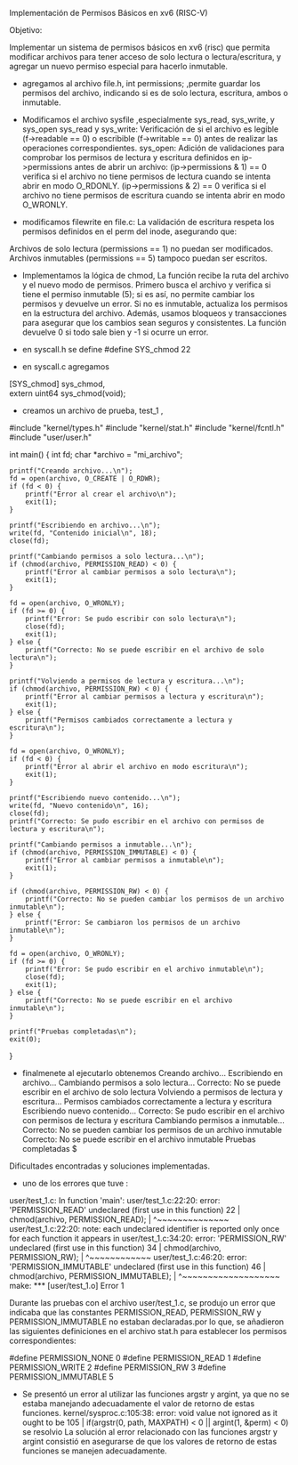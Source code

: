 Implementación de Permisos Básicos en xv6 (RISC-V)

Objetivo:

Implementar un sistema de permisos básicos en xv6 (risc) que permita modificar archivos para tener acceso de solo lectura o lectura/escritura, y agregar un nuevo permiso especial para hacerlo inmutable.

- agregamos al archivo file.h, int permissions;  ,permite guardar los permisos del archivo, indicando si es de solo lectura, escritura, ambos o inmutable.

- Modificamos el archivo sysfile ,especialmente sys_read, sys_write, y sys_open
sys_read y sys_write:
Verificación de si el archivo es legible (f->readable == 0) o escribible (f->writable == 0) antes de realizar las operaciones correspondientes.
sys_open:
Adición de validaciones para comprobar los permisos de lectura y escritura definidos en ip->permissions antes de abrir un archivo:
(ip->permissions & 1) == 0 verifica si el archivo no tiene permisos de lectura cuando se intenta abrir en modo O_RDONLY.
(ip->permissions & 2) == 0 verifica si el archivo no tiene permisos de escritura cuando se intenta abrir en modo O_WRONLY.

- modificamos filewrite en file.c: La validación de escritura respeta los permisos definidos en el perm del inode, asegurando que:

Archivos de solo lectura (permissions == 1) no puedan ser modificados.
Archivos inmutables (permissions == 5) tampoco puedan ser escritos.

- Implementamos la lógica de chmod,  La función recibe la ruta del archivo y el nuevo modo de permisos. Primero busca el archivo y verifica si tiene el permiso inmutable (5); si es así, no permite cambiar los permisos y devuelve un error. Si no es inmutable, actualiza los permisos en la estructura del archivo. Además, usamos bloqueos y transacciones para asegurar que los cambios sean seguros y consistentes. La función devuelve 0 si todo sale bien y -1 si ocurre un error.

- en syscall.h se define #define SYS_chmod  22

- en syscall.c agregamos 

[SYS_chmod]   sys_chmod,  
extern uint64 sys_chmod(void);

- creamos un archivo de prueba, test_1 , 

#include "kernel/types.h"
#include "kernel/stat.h"
#include "kernel/fcntl.h"
#include "user/user.h"

int main() {
    int fd;
    char *archivo = "mi_archivo";

    printf("Creando archivo...\n");
    fd = open(archivo, O_CREATE | O_RDWR);
    if (fd < 0) {
        printf("Error al crear el archivo\n");
        exit(1);
    }

    printf("Escribiendo en archivo...\n");
    write(fd, "Contenido inicial\n", 18);
    close(fd);

    printf("Cambiando permisos a solo lectura...\n");
    if (chmod(archivo, PERMISSION_READ) < 0) {
        printf("Error al cambiar permisos a solo lectura\n");
        exit(1);
    }

    fd = open(archivo, O_WRONLY);
    if (fd >= 0) {
        printf("Error: Se pudo escribir con solo lectura\n");
        close(fd);
        exit(1);
    } else {
        printf("Correcto: No se puede escribir en el archivo de solo lectura\n");
    }

    printf("Volviendo a permisos de lectura y escritura...\n");
    if (chmod(archivo, PERMISSION_RW) < 0) {
        printf("Error al cambiar permisos a lectura y escritura\n");
        exit(1);
    } else {
        printf("Permisos cambiados correctamente a lectura y escritura\n");
    }

    fd = open(archivo, O_WRONLY);
    if (fd < 0) {
        printf("Error al abrir el archivo en modo escritura\n");
        exit(1);
    }

    printf("Escribiendo nuevo contenido...\n");
    write(fd, "Nuevo contenido\n", 16);
    close(fd);
    printf("Correcto: Se pudo escribir en el archivo con permisos de lectura y escritura\n");

    printf("Cambiando permisos a inmutable...\n");
    if (chmod(archivo, PERMISSION_IMMUTABLE) < 0) {
        printf("Error al cambiar permisos a inmutable\n");
        exit(1);
    }

    if (chmod(archivo, PERMISSION_RW) < 0) {
        printf("Correcto: No se pueden cambiar los permisos de un archivo inmutable\n");
    } else {
        printf("Error: Se cambiaron los permisos de un archivo inmutable\n");
    }

    fd = open(archivo, O_WRONLY);
    if (fd >= 0) {
        printf("Error: Se pudo escribir en el archivo inmutable\n");
        close(fd);
        exit(1);
    } else {
        printf("Correcto: No se puede escribir en el archivo inmutable\n");
    }

    printf("Pruebas completadas\n");
    exit(0);
}


- finalmenete al ejecutarlo obtenemos 
Creando archivo...
Escribiendo en archivo...
Cambiando permisos a solo lectura...
Correcto: No se puede escribir en el archivo de solo lectura
Volviendo a permisos de lectura y escritura...
Permisos cambiados correctamente a lectura y escritura
Escribiendo nuevo contenido...
Correcto: Se pudo escribir en el archivo con permisos de lectura y escritura
Cambiando permisos a inmutable...
Correcto: No se pueden cambiar los permisos de un archivo inmutable
Correcto: No se puede escribir en el archivo inmutable
Pruebas completadas
$ 

Dificultades encontradas y soluciones implementadas.

- uno de los errores que tuve :
  
user/test_1.c: In function 'main':
user/test_1.c:22:20: error: 'PERMISSION_READ' undeclared (first use in this function)
   22 |     chmod(archivo, PERMISSION_READ);
      |                    ^~~~~~~~~~~~~~~
user/test_1.c:22:20: note: each undeclared identifier is reported only once for each function it appears in
user/test_1.c:34:20: error: 'PERMISSION_RW' undeclared (first use in this function)
   34 |     chmod(archivo, PERMISSION_RW);
      |                    ^~~~~~~~~~~~~
user/test_1.c:46:20: error: 'PERMISSION_IMMUTABLE' undeclared (first use in this function)
   46 |     chmod(archivo, PERMISSION_IMMUTABLE);
      |                    ^~~~~~~~~~~~~~~~~~~~
make: *** [user/test_1.o] Error 1


Durante las pruebas con el archivo user/test_1.c, se produjo un error que indicaba que las constantes PERMISSION_READ, PERMISSION_RW y PERMISSION_IMMUTABLE no estaban declaradas.por lo que, se añadieron las siguientes definiciones en el archivo stat.h para establecer los permisos correspondientes:


#define PERMISSION_NONE       0
#define PERMISSION_READ       1
#define PERMISSION_WRITE      2
#define PERMISSION_RW         3
#define PERMISSION_IMMUTABLE  5


- Se presentó un error al utilizar las funciones argstr y argint, ya que no se estaba manejando adecuadamente el valor de retorno de estas funciones.
kernel/sysproc.c:105:38: error: void value not ignored as it ought to be
  105 |   if(argstr(0, path, MAXPATH) < 0 || argint(1, &perm) < 0)
  se resolvio La solución al error relacionado con las funciones argstr y argint consistió en asegurarse de que los valores de retorno de estas funciones se manejen adecuadamente.

